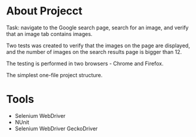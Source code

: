 # About Projecct

Task: navigate to the Google search page, search for an image, and verify that an image tab contains images.

Two tests was created to verify that the images on the page are displayed, 
and the number of images on the search results page is bigger than 12. 

The testing is performed in two browsers - Chrome and Firefox.

The simplest one-file project structure.

# Tools

- Selenium WebDriver
- NUnit
- Selenium WebDriver GeckoDriver
